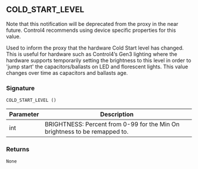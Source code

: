 ## COLD\_START\_LEVEL

Note that this notification will be deprecated from the proxy in the near future. Control4 recommends using device specific properties for this value.

Used to inform the proxy that the hardware Cold Start level has changed. This is useful for hardware such as Control4’s Gen3 lighting where the hardware supports temporarily setting the brightness to this level in order to 'jump start' the capacitors/ballasts on LED and florescent lights.  This value changes over time as capacitors and ballasts age.

### Signature

`COLD_START_LEVEL ()`



| Parameter | Description |
| --- | --- |
| int | BRIGHTNESS: Percent from 0-99 for the Min On brightness to be remapped to. |


### Returns

`None`